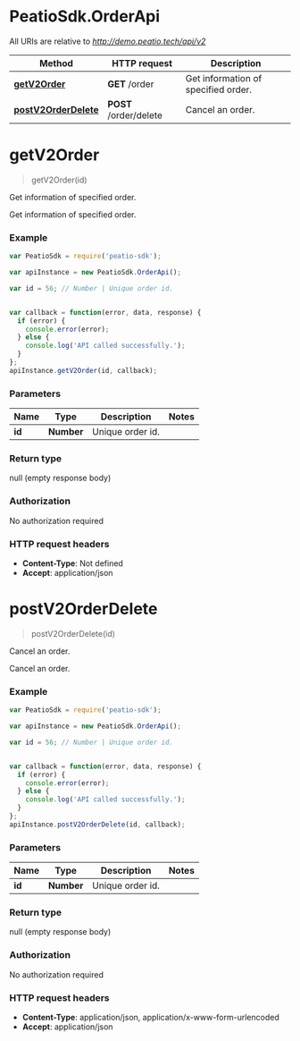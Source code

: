 # PeatioSdk.OrderApi

All URIs are relative to *http://demo.peatio.tech/api/v2*

Method | HTTP request | Description
------------- | ------------- | -------------
[**getV2Order**](OrderApi.md#getV2Order) | **GET** /order | Get information of specified order.
[**postV2OrderDelete**](OrderApi.md#postV2OrderDelete) | **POST** /order/delete | Cancel an order.


<a name="getV2Order"></a>
# **getV2Order**
> getV2Order(id)

Get information of specified order.

Get information of specified order.

### Example
```javascript
var PeatioSdk = require('peatio-sdk');

var apiInstance = new PeatioSdk.OrderApi();

var id = 56; // Number | Unique order id.


var callback = function(error, data, response) {
  if (error) {
    console.error(error);
  } else {
    console.log('API called successfully.');
  }
};
apiInstance.getV2Order(id, callback);
```

### Parameters

Name | Type | Description  | Notes
------------- | ------------- | ------------- | -------------
 **id** | **Number**| Unique order id. | 

### Return type

null (empty response body)

### Authorization

No authorization required

### HTTP request headers

 - **Content-Type**: Not defined
 - **Accept**: application/json

<a name="postV2OrderDelete"></a>
# **postV2OrderDelete**
> postV2OrderDelete(id)

Cancel an order.

Cancel an order.

### Example
```javascript
var PeatioSdk = require('peatio-sdk');

var apiInstance = new PeatioSdk.OrderApi();

var id = 56; // Number | Unique order id.


var callback = function(error, data, response) {
  if (error) {
    console.error(error);
  } else {
    console.log('API called successfully.');
  }
};
apiInstance.postV2OrderDelete(id, callback);
```

### Parameters

Name | Type | Description  | Notes
------------- | ------------- | ------------- | -------------
 **id** | **Number**| Unique order id. | 

### Return type

null (empty response body)

### Authorization

No authorization required

### HTTP request headers

 - **Content-Type**: application/json, application/x-www-form-urlencoded
 - **Accept**: application/json

